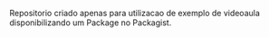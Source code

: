 Repositorio criado apenas para utilizacao de exemplo de videoaula disponibilizando um Package no Packagist.
